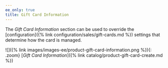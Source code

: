 ```yaml
---
ee_only: true
title: Gift Card Information
---
```


The _Gift Card Information_ section can be used to override the [configuration]({% link configuration/sales/gift-cards.md %}) settings that determine how the card is managed.

![]({% link images/images-ee/product-gift-card-information.png %}){: .zoom}
[_Gift Card Information_]({% link catalog/product-gift-card-create.md %})
